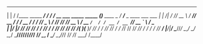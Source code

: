  _       __                  __   ______                          _                  ______
| |     / /____   _____ ____/ /  / ____/__  __ ___   _____ _____ (_)____   ____ _   / ____/____ _ ____ ___   ___
| | /| / // __ \ / ___// __  /  / / __ / / / // _ \ / ___// ___// // __ \ / __ `/  / / __ / __ `// __ `__ \ / _ \
| |/ |/ // /_/ // /   / /_/ /  / /_/ // /_/ //  __/(__  )(__  )/ // / / // /_/ /  / /_/ // /_/ // / / / / //  __/
|__/|__/ \____//_/    \__,_/   \____/ \__,_/ \___//____//____//_//_/ /_/ \__, /   \____/ \__,_//_/ /_/ /_/ \___/
                                                                        /____/

